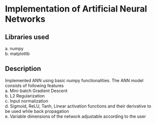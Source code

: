 <h1>Implementation of Artificial Neural Networks</h1>

<h2>Libraries used</h2>
a. numpy<br>
b. matplotlib<br>

<h2>Description</h2>
Implemented ANN using basic numpy functionalities. The ANN model consists of following features<br>
a. Mini-batch Gradient Descent<br>
b. L2 Regularization<br>
c. Input normalization<br>
d. Sigmoid, ReLU, Tanh, Linear activation functions and their derivative to be used while back propagation<br>
e. Variable dimensions of the network adjustable according to the user<br>